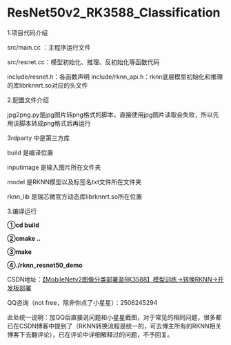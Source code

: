 # ResNet50v2_RK3588_Classification

1.项目代码介绍

src/main.cc ：主程序运行文件

src/resnet.cc：模型初始化、推理、反初始化等函数代码

include/resnet.h：各函数声明
include/rknn_api.h：rknn底层模型初始化和推理的库librknnrt.so对应的头文件

2.配置文件介绍

jpg2png.py是jpg图片转png格式的脚本，直接使用jpg图片读取会失败，所以先用该脚本转成png格式后再运行

3rdparty 中是第三方库

build 是编译位置

inputimage 是输入图片所在文件夹

model 是RKNN模型以及标签名txt文件所在文件夹

rknn_lib 是瑞芯微官方动态库librknnrt.so所在位置

3.编译运行

**①cd build**

**②cmake ..**

**③make**

**④./rknn_resnet50_demo**





CSDN地址：[【MobileNetv2图像分类部署至RK3588】模型训练→转换RKNN→开发板部署](https://blog.csdn.net/A_l_b_ert/article/details/142283122?spm=1001.2014.3001.5501)

QQ咨询（not free，除非你点了小星星）：2506245294

此处统一说明：加QQ后直接说问题和小星星截图，对于常见的相同问题，很多都已在CSDN博客中提到了（RKNN转换流程是统一的，可去博主所有的RKNN相关博客下去翻评论），已在评论中详细解释过的问题，不予回复。

